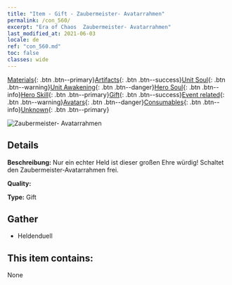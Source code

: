 ```yaml
---
title: "Item - Gift - Zaubermeister- Avatarrahmen"
permalink: /con_560/
excerpt: "Era of Chaos  Zaubermeister- Avatarrahmen"
last_modified_at: 2021-06-03
locale: de
ref: "con_560.md"
toc: false
classes: wide
---
```

 [Materials](/ItemsDE/){: .btn .btn--primary}[Artifacts](/ItemsDE/Artifacts/){: .btn .btn--success}[Unit Soul](/ItemsDE/UnitSoul/){: .btn .btn--warning}[Unit Awakening](/ItemsDE/UnitAwakening/){: .btn .btn--danger}[Hero Soul](/ItemsDE/HeroSoul/){: .btn .btn--info}[Hero Skill](/ItemsDE/HeroSkill/){: .btn .btn--primary}[Gift](/ItemsDE/Gift/){: .btn .btn--success}[Event related](/ItemsDE/Events/){: .btn .btn--warning}[Avatars](/ItemsDE/Avatars/){: .btn .btn--danger}[Consumables](/ItemsDE/Consumables/){: .btn .btn--info}[Unknown](/ItemsDE/Unknown/){: .btn .btn--primary}

 ![Zaubermeister- Avatarrahmen](/images/a/avatarFrame_10.png)

## Details
 **Beschreibung:** Nur ein echter Held ist dieser großen Ehre würdig! Schaltet den Zaubermeister-Avatarrahmen frei.

 **Quality:** 

 **Type:** Gift

## Gather

*    Heldenduell 

## This item contains:

  None

